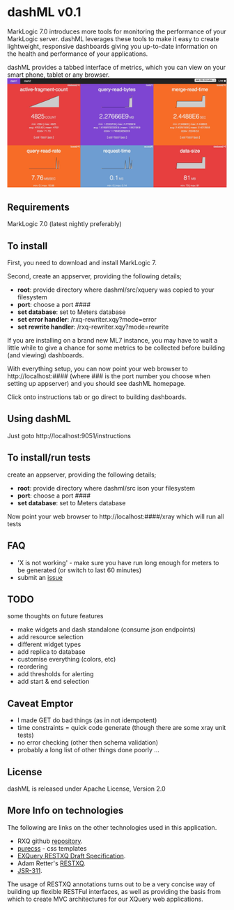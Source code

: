# dashML v0.1

MarkLogic 7.0 introduces more tools for monitoring the performance of your MarkLogic server. dashML leverages these tools to make it easy to create lightweight, responsive dashboards giving you up-to-date information on the health and performance of your applications.

dashML provides a tabbed interface of metrics, which you can view on your smart phone, tablet or any browser. 
![dashML](src/xquery/resources/history-screenshot.jpg) 

## Requirements

MarkLogic 7.0 (latest nightly preferably)

## To install

First, you need to download and install MarkLogic 7.

Second, create an appserver, providing the following details;

* **root**: provide directory where dashml/src/xquery was copied to your filesystem
* **port**: choose a port ####
* **set database**: set to Meters database
* **set error handler**: /rxq-rewriter.xqy?mode=error
* **set rewrite handler**: /rxq-rewriter.xqy?mode=rewrite

If you are installing on a brand new ML7 instance, you may have to wait a little while to give a chance for some metrics to be collected before building (and viewing) dashboards.

With everything setup, you can now point your web browser to http://localhost:####  (where ### is the port number you choose when setting up appserver) and you should see dashML homepage.

Click onto instructions tab or go direct to building dashboards.

## Using dashML

Just goto http://localhost:9051/instructions

## To install/run tests

create an appserver, providing the following details;

* **root**: provide directory where dashml/src ison your filesystem
* **port**: choose a port ####
* **set database**: set to Meters database

Now point your web browser to http://localhost:####/xray which will run all tests

## FAQ

* 'X is not working' - make sure you have run long enough for meters to be generated (or switch to last 60 minutes)
* submit an [issue](https://github.com/xquery/dashML/issues)

## TODO

some thoughts on future features

* make widgets and dash standalone (consume json endpoints)
* add resource selection
* different widget types
* add replica to database
* customise everything (colors, etc)
* reordering
* add thresholds for alerting
* add start & end selection

## Caveat Emptor

* I made GET do bad things (as in not idempotent)
* time constraints = quick code generate (though there are some xray unit tests)
* no error checking (other then schema validation)
* probably a long list of other things done poorly ...

## License

dashML is released under Apache License, Version 2.0

## More Info on technologies

The following are links on the other technologies used in this application.

* RXQ github [repository](https://github.com/xquery/rxq).
* [purecss](http://purecss.io/) - css templates
* [EXQuery RESTXQ Draft Specification](http://exquery.github.com/exquery/exquery-restxq-specification/restxq-1.0-specification.html#method-annotation).
* Adam Retter's [RESTXQ](http://archive.xmlprague.cz/2012/presentations/RESTful_XQuery.pdf).
* [JSR-311](http://download.oracle.com/otndocs/jcp/jaxrs-1.0-fr-eval-oth-JSpec/).
 
The usage of RESTXQ annotations turns out to be a very concise way of building up flexible RESTFul interfaces, as well as providing the basis from which to create MVC architectures for our XQuery web applications.
